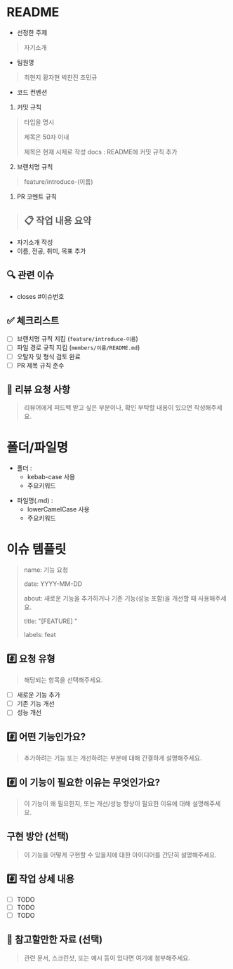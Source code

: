 # README

- 선정한 주제
> 자기소개

- 팀원명
> 최현지
> 황자현
> 박찬진
> 조민규

- 코드 컨벤션
1. 커밋 규칙
> 타입을 명시
> 
> 제목은 50자 이내
>
> 제목은 현재 시제로 작성
> docs : README에 커밋 규칙 추가

2. 브랜치명 규칙
> feature/introduce-(이름)

1. PR 코멘트 규칙
> ## 📋 작업 내용 요약
- 자기소개 작성
- 이름, 전공, 취미, 목표 추가

## 🔍 관련 이슈
- closes #이슈번호

## ✅ 체크리스트
- [ ] 브랜치명 규칙 지킴 (`feature/introduce-이름`)
- [ ] 파일 경로 규칙 지킴 (`members/이름/README.md`)
- [ ] 오탈자 및 형식 검토 완료
- [ ] PR 제목 규칙 준수

## 💬 리뷰 요청 사항
> 리뷰어에게 피드백 받고 싶은 부분이나, 확인 부탁할 내용이 있으면 작성해주세요.

# 폴더/파일명
* 폴더 : 
  * kebab-case 사용
  * 주요키워드
> 
* 파일명(.md) : 
  * lowerCamelCase 사용
  * 주요키워드

# 이슈 템플릿
> name: 기능 요청
>
> date: YYYY-MM-DD
> 
> about: 새로운 기능을 추가하거나 기존 기능(성능 포함)을 개선할 때 사용해주세요.
> 
> title: "[FEATURE] "
> 
> labels: feat

## #️⃣ 요청 유형

> 해당되는 항목을 선택해주세요.
- [ ] 새로운 기능 추가
- [ ] 기존 기능 개선
- [ ] 성능 개선

## #️⃣ 어떤 기능인가요?

> 추가하려는 기능 또는 개선하려는 부분에 대해 간결하게 설명해주세요.

## #️⃣ 이 기능이 필요한 이유는 무엇인가요?

> 이 기능이 왜 필요한지, 또는 개선/성능 향상이 필요한 이유에 대해 설명해주세요.

## 구현 방안 (선택)

> 이 기능을 어떻게 구현할 수 있을지에 대한 아이디어를 간단히 설명해주세요.

## #️⃣ 작업 상세 내용

- [ ] TODO
- [ ] TODO
- [ ] TODO

## 📎 참고할만한 자료 (선택)

> 관련 문서, 스크린샷, 또는 예시 등이 있다면 여기에 첨부해주세요.

